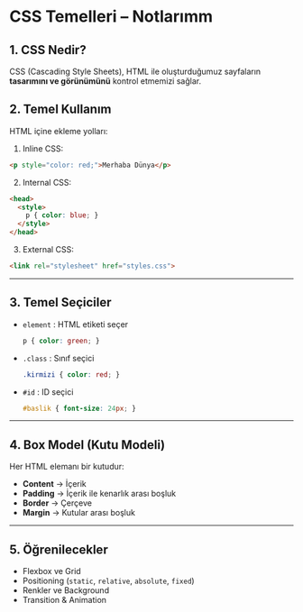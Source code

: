 # CSS Temelleri – Notlarımm

## 1. CSS Nedir?
CSS (Cascading Style Sheets), HTML ile oluşturduğumuz sayfaların **tasarımını ve görünümünü** kontrol etmemizi sağlar.

## 2. Temel Kullanım
HTML içine ekleme yolları:

1. Inline CSS:
```html
<p style="color: red;">Merhaba Dünya</p>
```

2. Internal CSS:
```html
<head>
  <style>
    p { color: blue; }
  </style>
</head>
```

3. External CSS:
```html
<link rel="stylesheet" href="styles.css">
```

---

## 3. Temel Seçiciler
- `element` : HTML etiketi seçer  
  ```css
  p { color: green; }
  ```
- `.class` : Sınıf seçici  
  ```css
  .kirmizi { color: red; }
  ```
- `#id` : ID seçici  
  ```css
  #baslik { font-size: 24px; }
  ```

---

## 4. Box Model (Kutu Modeli)
Her HTML elemanı bir kutudur:
- **Content** → İçerik
- **Padding** → İçerik ile kenarlık arası boşluk
- **Border** → Çerçeve
- **Margin** → Kutular arası boşluk

---

## 5. Öğrenilecekler
- Flexbox ve Grid  
- Positioning (`static`, `relative`, `absolute`, `fixed`)  
- Renkler ve Background  
- Transition & Animation

